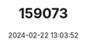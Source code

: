 ---
title: "159073"
category: "Micrathyria caerulistyla"
draft: false
date: 2024-02-22 13:03:52
languages:
  English: ["Blue-tipped Dasher"]
---